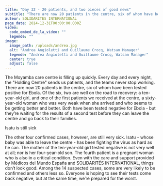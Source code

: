 ```yaml
---
title: "Day 32 - 20 patients, and two pieces of good news"
subtitle: "There are now 20 patients in the centre, six of whom have been tested positive for Ebola. Of the six, two are well on the road to recovery..."
auteur: SOLIDARITES INTERNATIONAL
page_date: 2014-12-31T00:00:00.000Z
video:
  code_embed_de_la_video: ""
  legende: ""
image:
  image_path: /uploads/andrea.jpg
  alt: "Andrea Angioletti and Guillaume Crocq, Watsan Manager"
  legende: "Andrea Angioletti and Guillaume Crocq, Watsan Manager"
  center: true
  adjust: false
---
```

The Moyamba care centre is filling up quickly. Every day and every night, the "Holding Centre" sends us patients, and the teams never stop working. There are now 20 patients in the centre, six of whom have been tested positive for Ebola. Of the six, two are well on the road to recovery: a ten-year-old girl, and one of the first patients we received at the centre, a sixty-year-old woman who was very weak when she arrived and who seems to be getting better and better. Both have been tested negative for Ebola - but they’re waiting for the results of a second test before they can leave the centre and go back to their families.

Isatu is still sick

The other four confirmed cases, however, are still very sick. Isatu - whose baby was able to leave the centre - has been fighting the virus as hard as he can. The mother of the ten-year-old girl tested negative is not very well at all; nor is her four-year-old son. The fourth patient is a pregnant woman who is also in a critical condition. Even with the care and support provided by M&eacute;dicos del Mundo Espa&ntilde;a and SOLIDARIT&Eacute;S INTERNATIONAL, things don’t look good. Among the 14 suspected cases, some are very likely to be confirmed and others less so. Everyone is hoping to see their tests come back negative, but at the same time, we’re prepared for the worst.
